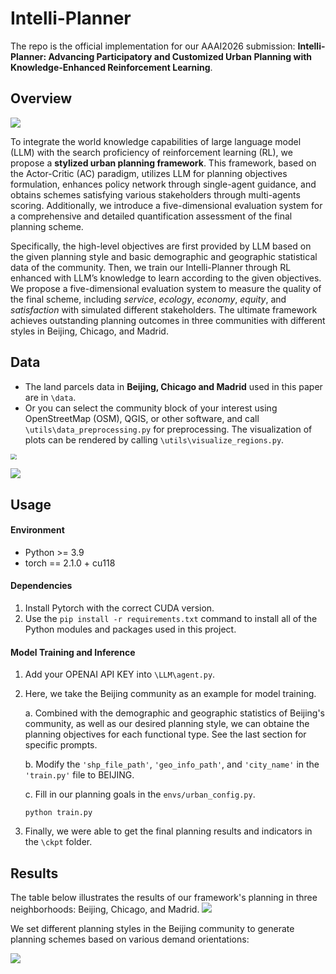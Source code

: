 # Intelli-Planner

The repo is the official implementation for our AAAI2026 submission: **Intelli-Planner: Advancing Participatory and Customized Urban Planning with Knowledge-Enhanced Reinforcement Learning**.

## Overview

![](pic/framework.jpg)

To integrate the world knowledge capabilities of large language model (LLM) with the search proficiency of reinforcement learning (RL), we propose a **stylized urban planning framework**. This framework, based on the Actor-Critic (AC) paradigm, utilizes LLM for planning objectives formulation, enhances policy network through single-agent guidance, and obtains schemes satisfying various stakeholders through multi-agents scoring. Additionally, we introduce a five-dimensional evaluation system for a comprehensive and detailed quantification assessment of the final planning scheme.

Specifically, the high-level objectives are first provided by LLM based on the given planning style and basic demographic and geographic statistical data of the community. Then, we train our Intelli-Planner through RL enhanced with LLM’s knowledge to learn according to the given objectives. We propose a five-dimensional evaluation system to measure the quality of the final scheme, including *service*, *ecology*, *economy*, *equity*, and *satisfaction* with simulated different stakeholders. The ultimate framework achieves outstanding planning outcomes in three communities with different styles in Beijing, Chicago, and Madrid.

## Data

- The land parcels data in **Beijing, Chicago and Madrid** used in this paper are in `\data`.
- Or you can select the community block of your interest using OpenStreetMap (OSM), QGIS, or other software, and call `\utils\data_preprocessing.py` for preprocessing. The visualization of plots can be rendered by calling `\utils\visualize_regions.py`.

<img src="pic/land_statistics.jpg" style="zoom:60%;" />

![](pic/cities.jpg)

## Usage

#### Environment

- Python >= 3.9
- torch == 2.1.0 + cu118

#### Dependencies

1. Install Pytorch with the correct CUDA version.
2. Use the `pip install -r requirements.txt` command to install all of the Python modules and packages used in this project.

#### Model Training and Inference

1. Add your OPENAI API KEY into `\LLM\agent.py`.

2. Here, we take the Beijing community as an example for model training.

   a. Combined with the demographic and geographic statistics of Beijing's community, as well as our desired planning style, we can obtaine the planning objectives for each functional type. See the last section for specific prompts.

   b. Modify the `'shp_file_path'`, `'geo_info_path'`, and `'city_name'`  in the `'train.py'` file to BEIJING.

   c. Fill in our planning goals in the `envs/urban_config.py`.

   ```
   python train.py
   ```


3. Finally, we were able to get the final planning results and indicators in the `\ckpt` folder.

## Results

The table below illustrates the results of our framework's planning in three neighborhoods: Beijing, Chicago, and Madrid.
![](pic/results.jpg)


We set different planning styles in the Beijing community to generate planning schemes based on various demand orientations:

![](pic/style.jpg)

